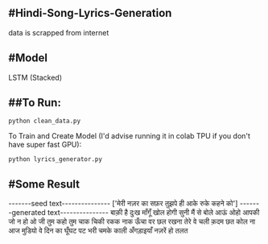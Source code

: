 #Hindi-Song-Lyrics-Generation
----
data is scrapped from internet

#Model
----
LSTM (Stacked)

##To Run:
----
```
python clean_data.py
```
To Train and Create Model (I'd advise running it in colab TPU if you don't have super fast GPU):
```
python lyrics_generator.py
```

#Some Result
----
-------seed text---------------
['मेरी नज़र का सफ़र तुझपे ही आके रुके कहने को']
-------generated text---------------
बाक़ी है दुःख माँगूँ खोल होगी सुनी मैं से बोले
आऊं ओहो आपकी जो न हो ओ जी तुम कहो
तुम चाक चिकी रकक नाक ऊँचा वर छल रखना तेरे
वे चली क़दम छत कोल ना आज मुडियो वे दिन
का घूँघट पट भरी चमके काली अँगड़ाइयाँ नज़रें हो तलत
